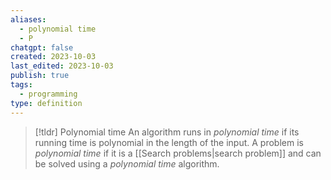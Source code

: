 ```yaml
---
aliases:
  - polynomial time
  - P
chatgpt: false
created: 2023-10-03
last_edited: 2023-10-03
publish: true
tags:
  - programming
type: definition
---
```

> [!tldr] Polynomial time
> An algorithm runs in *polynomial time* if its running time is polynomial in the length of the input.
> A problem is *polynomial time* if it is a [[Search problems|search problem]] and can be solved using a *polynomial time* algorithm.

